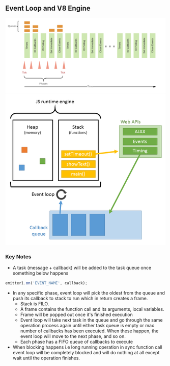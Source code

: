 ## Event Loop and V8 Engine

![](./event_loop_phases.png)
![](./v8_engine.png)

### Key Notes
* A task (message + callback) will be added to the task queue once something below happens
```js
emitter1.on('EVENT_NAME', callback);
```
* In any specific phase, event loop will pick the oldest from the queue and push its callback to stack to run which in return creates a frame.
  * Stack is FILO.
  * A frame contains the function call and its arguments, local variables.
  * Frame will be popped out once it's finished execution
  * Event loop will take next task in the queue and go through the same operation process again until either task queue is empty or max number of callbacks has been executed. When these happen, the event loop will move to the next phase, and so on.
  * Each phase has a FIFO queue of callbacks to execute
* When blocking happens i.e long running operation in sync function call event loop will be completely blocked and will do nothing at all except wait until the operation finishes.
